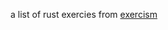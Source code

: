 a list of rust exercies from [exercism](https://exercism.org/tracks/rust/exercises?status=available)

